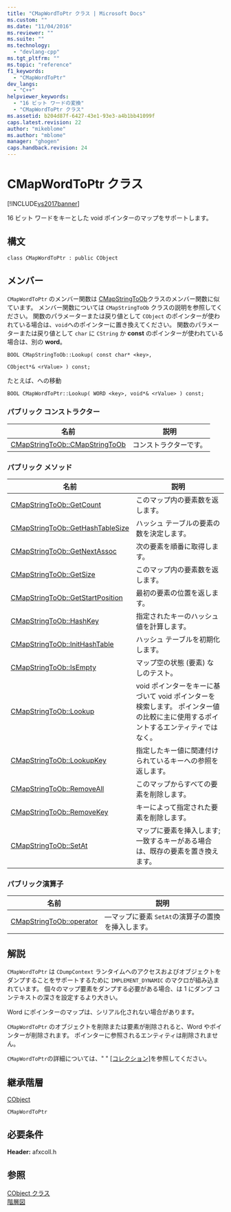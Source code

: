 ```yaml
---
title: "CMapWordToPtr クラス | Microsoft Docs"
ms.custom: ""
ms.date: "11/04/2016"
ms.reviewer: ""
ms.suite: ""
ms.technology: 
  - "devlang-cpp"
ms.tgt_pltfrm: ""
ms.topic: "reference"
f1_keywords: 
  - "CMapWordToPtr"
dev_langs: 
  - "C++"
helpviewer_keywords: 
  - "16 ビット ワードの変換"
  - "CMapWordToPtr クラス"
ms.assetid: b204d87f-6427-43e1-93e3-a4b1bb41099f
caps.latest.revision: 22
author: "mikeblome"
ms.author: "mblome"
manager: "ghogen"
caps.handback.revision: 24
---
```

# CMapWordToPtr クラス
[!INCLUDE[vs2017banner](../../assembler/inline/includes/vs2017banner.md)]

16 ビット ワードをキーとした void ポインターのマップをサポートします。  
  
## 構文  
  
```  
class CMapWordToPtr : public CObject  
```  
  
## メンバー  
 `CMapWordToPtr` のメンバー関数は [CMapStringToOb](../../mfc/reference/cmapstringtoob-class.md)クラスのメンバー関数に似ています。  メンバー関数については `CMapStringToOb` クラスの説明を参照してください。  関数のパラメーターまたは戻り値として `CObject` のポインターが使われている場合は、`void`へのポインターに置き換えてください。  関数のパラメーターまたは戻り値として `char` に `CString` か **const** のポインターが使われている場合は、別の **word**。  
  
 `BOOL CMapStringToOb::Lookup( const char* <key>,`  
  
 `CObject*& <rValue> ) const;`  
  
 たとえば、への移動  
  
 `BOOL CMapWordToPtr::Lookup( WORD <key>, void*& <rValue> ) const;`  
  
### パブリック コンストラクター  
  
|名前|説明|  
|--------|--------|  
|[CMapStringToOb::CMapStringToOb](../Topic/CMapStringToOb::CMapStringToOb.md)|コンストラクターです。|  
  
### パブリック メソッド  
  
|名前|説明|  
|--------|--------|  
|[CMapStringToOb::GetCount](../Topic/CMapStringToOb::GetCount.md)|このマップ内の要素数を返します。|  
|[CMapStringToOb::GetHashTableSize](../Topic/CMapStringToOb::GetHashTableSize.md)|ハッシュ テーブルの要素の数を決定します。|  
|[CMapStringToOb::GetNextAssoc](../Topic/CMapStringToOb::GetNextAssoc.md)|次の要素を順番に取得します。|  
|[CMapStringToOb::GetSize](../Topic/CMapStringToOb::GetSize.md)|このマップ内の要素数を返します。|  
|[CMapStringToOb::GetStartPosition](../Topic/CMapStringToOb::GetStartPosition.md)|最初の要素の位置を返します。|  
|[CMapStringToOb::HashKey](../Topic/CMapStringToOb::HashKey.md)|指定されたキーのハッシュ値を計算します。|  
|[CMapStringToOb::InitHashTable](../Topic/CMapStringToOb::InitHashTable.md)|ハッシュ テーブルを初期化します。|  
|[CMapStringToOb::IsEmpty](../Topic/CMapStringToOb::IsEmpty.md)|マップ空の状態 \(要素\) なしのテスト。|  
|[CMapStringToOb::Lookup](../Topic/CMapStringToOb::Lookup.md)|void ポインターをキーに基づいて void ポインターを検索します。  ポインター値の比較に主に使用するポイントするエンティティではなく。|  
|[CMapStringToOb::LookupKey](../Topic/CMapStringToOb::LookupKey.md)|指定したキー値に関連付けられているキーへの参照を返します。|  
|[CMapStringToOb::RemoveAll](../Topic/CMapStringToOb::RemoveAll.md)|このマップからすべての要素を削除します。|  
|[CMapStringToOb::RemoveKey](../Topic/CMapStringToOb::RemoveKey.md)|キーによって指定された要素を削除します。|  
|[CMapStringToOb::SetAt](../Topic/CMapStringToOb::SetAt.md)|マップに要素を挿入します; 一致するキーがある場合は、既存の要素を置き換えます。|  
  
### パブリック演算子  
  
|名前|説明|  
|--------|--------|  
|[CMapStringToOb::operator](../Topic/CMapStringToOb::operator.md)|—マップに要素 `SetAt`の演算子の置換を挿入します。|  
  
## 解説  
 `CMapWordToPtr` は `CDumpContext` ランタイムへのアクセスおよびオブジェクトをダンプすることをサポートするために `IMPLEMENT_DYNAMIC` のマクロが組み込まれています。  個々のマップ要素をダンプする必要がある場合、は 1 にダンプ コンテキストの深さを設定するより大きい。  
  
 Word にポインターのマップは、シリアル化されない場合があります。  
  
 `CMapWordToPtr` のオブジェクトを削除または要素が削除されると、Word やポインターが削除されます。  ポインターに参照されるエンティティは削除されません。  
  
 `CMapWordToPtr`の詳細については、" " [&#91;コレクション&#93;](../../mfc/collections.md)を参照してください。  
  
## 継承階層  
 [CObject](../Topic/CObject%20Class.md)  
  
 `CMapWordToPtr`  
  
## 必要条件  
 **Header:** afxcoll.h  
  
## 参照  
 [CObject クラス](../Topic/CObject%20Class.md)   
 [階層図](../../mfc/hierarchy-chart.md)